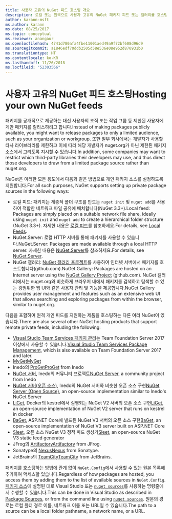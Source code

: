 ```yaml
---
title: 사용자 고유의 NuGet 피드 호스팅 개요
description: 로컬 또는 원격으로 사용자 고유의 NuGet 패키지 피드 또는 갤러리를 호스팅하기 위한 개요입니다.
author: karann-msft
ms.author: karann
ms.date: 08/25/2017
ms.topic: conceptual
ms.reviewer: anangaur
ms.openlocfilehash: 4741d780afa4fbe11001aed49a9f72bf608d96d9
ms.sourcegitcommit: a1846edf70ddb2505d58e536e08e952d870931b0
ms.translationtype: HT
ms.contentlocale: ko-KR
ms.lasthandoff: 11/26/2018
ms.locfileid: "52303566"
---
```

# <a name="hosting-your-own-nuget-feeds"></a><span data-ttu-id="5ec7a-103">사용자 고유의 NuGet 피드 호스팅</span><span class="sxs-lookup"><span data-stu-id="5ec7a-103">Hosting your own NuGet feeds</span></span>

<span data-ttu-id="5ec7a-104">패키지를 공개적으로 제공하는 대신 사용자의 조직 또는 작업 그룹 등 제한된 사용자에게만 패키지를 릴리스하려고 합니다.</span><span class="sxs-lookup"><span data-stu-id="5ec7a-104">Instead of making packages publicly available, you might want to release packages to only a limited audience, such as your organization or workgroup.</span></span> <span data-ttu-id="5ec7a-105">또한 일부 회사에서는 개발자가 사용할 타사 라이브러리를 제한하고 이에 따라 해당 개발자가 nuget.org가 아닌 제한된 패키지 소스에서 그리도록 지시할 수 있습니다.</span><span class="sxs-lookup"><span data-stu-id="5ec7a-105">In addition, some companies may want to restrict which third-party libraries their developers may use, and thus direct those developers to draw from a limited package source rather than nuget.org.</span></span>

<span data-ttu-id="5ec7a-106">NuGet은 이러한 모든 용도에서 다음과 같은 방법으로 개인 패키지 소스를 설정하도록 지원합니다.</span><span class="sxs-lookup"><span data-stu-id="5ec7a-106">For all such purposes, NuGet supports setting up private package sources in the following ways:</span></span>

- <span data-ttu-id="5ec7a-107">로컬 피드: 패키지는 계층적 폴더 구조를 만드는 `nuget init` 및 `nuget add`를 사용하여 적합한 네트워크 파일 공유에 배치합니다(NuGet 3.3+).</span><span class="sxs-lookup"><span data-stu-id="5ec7a-107">Local feed: Packages are simply placed on a suitable network file share, ideally using `nuget init` and `nuget add` to create a hierarchical folder structure (NuGet 3.3+).</span></span> <span data-ttu-id="5ec7a-108">자세한 내용은 [로컬 피드](../hosting-packages/local-feeds.md)를 참조하세요.</span><span class="sxs-lookup"><span data-stu-id="5ec7a-108">For details, see [Local Feeds](../hosting-packages/local-feeds.md).</span></span>
- <span data-ttu-id="5ec7a-109">NuGet.Server: 로컬 HTTP 서버를 통해 패키지를 사용할 수 있습니다.</span><span class="sxs-lookup"><span data-stu-id="5ec7a-109">NuGet.Server: Packages are made available through a local HTTP server.</span></span> <span data-ttu-id="5ec7a-110">자세한 내용은 [NuGet.Server](../hosting-packages/nuget-server.md)를 참조하세요.</span><span class="sxs-lookup"><span data-stu-id="5ec7a-110">For details, see [NuGet.Server](../hosting-packages/nuget-server.md).</span></span>
- <span data-ttu-id="5ec7a-111">NuGet 갤러리: [NuGet 갤러리 프로젝트](https://github.com/NuGet/NuGetGallery#build-and-run-the-gallery-in-arbitrary-number-easy-steps)를 사용하여 인터넷 서버에서 패키지를 호스트합니다(github.com).</span><span class="sxs-lookup"><span data-stu-id="5ec7a-111">NuGet Gallery: Packages are hosted on an Internet server using the [NuGet Gallery Project](https://github.com/NuGet/NuGetGallery#build-and-run-the-gallery-in-arbitrary-number-easy-steps) (github.com).</span></span> <span data-ttu-id="5ec7a-112">NuGet 갤러리에서는 nuget.org와 비슷하게 브라우저 내에서 패키지를 검색하고 탐색할 수 있는 광범위한 웹 UI와 같은 사용자 관리 및 기능을 제공합니다.</span><span class="sxs-lookup"><span data-stu-id="5ec7a-112">NuGet Gallery provides user management and features such as an extensive web UI that allows searching and exploring packages from within the browser, similar to nuget.org.</span></span>

<span data-ttu-id="5ec7a-113">다음을 포함하여 원격 개인 피드를 지원하는 제품을 호스팅하는 다른 여러 NuGet이 있습니다.</span><span class="sxs-lookup"><span data-stu-id="5ec7a-113">There are also several other NuGet hosting products that support remote private feeds, including the following:</span></span>

- <span data-ttu-id="5ec7a-114">[Visual Studio Team Services 패키지 관리](https://www.visualstudio.com/docs/package/nuget/publish)는 Team Foundation Server 2017 이상에서 사용할 수 있습니다.</span><span class="sxs-lookup"><span data-stu-id="5ec7a-114">[Visual Studio Team Services Package Management](https://www.visualstudio.com/docs/package/nuget/publish), which is also available on Team Foundation Server 2017 and later.</span></span>
- [<span data-ttu-id="5ec7a-115">MyGet</span><span class="sxs-lookup"><span data-stu-id="5ec7a-115">MyGet</span></span>](http://myget.org)
- <span data-ttu-id="5ec7a-116">Inedo의 [ProGet](http://inedo.com/proget)</span><span class="sxs-lookup"><span data-stu-id="5ec7a-116">[ProGet](http://inedo.com/proget) from Inedo</span></span>
- <span data-ttu-id="5ec7a-117">[NuGet 서버](http://nugetserver.net/), Inedo의 커뮤니티 프로젝트</span><span class="sxs-lookup"><span data-stu-id="5ec7a-117">[NuGet Server](http://nugetserver.net/), a community project from Inedo</span></span>
- <span data-ttu-id="5ec7a-118">[NuGet 서버(오픈 소스)](http://nuget-server.net), Inedo의 NuGet 서버와 비슷한 오픈 소스 구현</span><span class="sxs-lookup"><span data-stu-id="5ec7a-118">[NuGet Server (Open Source)](http://nuget-server.net), an open-source implementation similar to Inedo's NuGet Server</span></span>
- <span data-ttu-id="5ec7a-119">[LiGet](https://github.com/ai-traders/liget), Docker의 kestrel에서 실행되는 NuGet V2 서버의 오픈 소스 구현</span><span class="sxs-lookup"><span data-stu-id="5ec7a-119">[LiGet](https://github.com/ai-traders/liget), an open-source implementation of NuGet V2 server that runs on kestrel in docker</span></span>
- <span data-ttu-id="5ec7a-120">[BaGet](https://github.com/loic-sharma/BaGet), ASP.NET Core에 빌드된 NuGet V3 서버의 오픈 소스 구현</span><span class="sxs-lookup"><span data-stu-id="5ec7a-120">[BaGet](https://github.com/loic-sharma/BaGet), an open-source implementation of NuGet V3 server built on ASP.NET Core</span></span>
- <span data-ttu-id="5ec7a-121">[Sleet](https://github.com/emgarten/sleet), 오픈 소스 NuGet V3 정적 피드 생성기</span><span class="sxs-lookup"><span data-stu-id="5ec7a-121">[Sleet](https://github.com/emgarten/sleet), an open-source NuGet V3 static feed generator</span></span>
- <span data-ttu-id="5ec7a-122">JFrog의 [Artifactory](https://www.jfrog.com/artifactory/)</span><span class="sxs-lookup"><span data-stu-id="5ec7a-122">[Artifactory](https://www.jfrog.com/artifactory/) from JFrog.</span></span>
- <span data-ttu-id="5ec7a-123">Sonatype의 [Nexus](http://www.sonatype.org/nexus/)</span><span class="sxs-lookup"><span data-stu-id="5ec7a-123">[Nexus](http://www.sonatype.org/nexus/) from Sonatype.</span></span>
- <span data-ttu-id="5ec7a-124">JetBrains의 [TeamCity](https://www.jetbrains.com/teamcity/)</span><span class="sxs-lookup"><span data-stu-id="5ec7a-124">[TeamCity](https://www.jetbrains.com/teamcity/) from JetBrains.</span></span>

<span data-ttu-id="5ec7a-125">패키지를 호스팅하는 방법에 관계 없이 `NuGet.Config`에서 사용할 수 있는 원본 목록에 추가하여 액세스할 있습니다.</span><span class="sxs-lookup"><span data-stu-id="5ec7a-125">Regardless of how packages are hosted, you access them by adding them to the list of available sources in `NuGet.Config`.</span></span> <span data-ttu-id="5ec7a-126">[패키지 소스](../tools/package-manager-ui.md#package-sources)에 설명된 대로 Visual Studio 또는 [`nuget sources`](../tools/cli-ref-sources.md)를 사용하는 명령줄에서 수행할 수 있습니다.</span><span class="sxs-lookup"><span data-stu-id="5ec7a-126">This can be done in Visual Studio as described in [Package Sources](../tools/package-manager-ui.md#package-sources), or from the command line using [`nuget sources`](../tools/cli-ref-sources.md).</span></span> <span data-ttu-id="5ec7a-127">원본의 경로는 로컬 폴더 경로 이름, 네트워크 이름 또는 URL일 수 있습니다.</span><span class="sxs-lookup"><span data-stu-id="5ec7a-127">The path to a source can be a local folder pathname, a network name, or a URL.</span></span>
